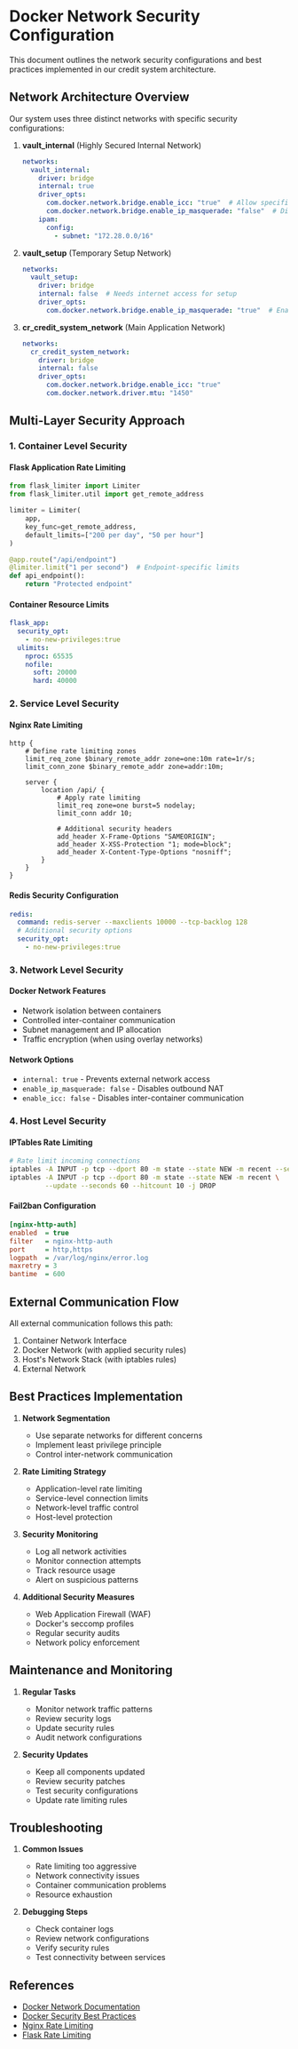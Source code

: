 # Docker Network Security Configuration

This document outlines the network security configurations and best practices implemented in our credit system architecture.

## Network Architecture Overview

Our system uses three distinct networks with specific security configurations:

1. **vault_internal** (Highly Secured Internal Network)
   ```yaml
   networks:
     vault_internal:
       driver: bridge
       internal: true
       driver_opts:
         com.docker.network.bridge.enable_icc: "true"  # Allow specific inter-container communication
         com.docker.network.bridge.enable_ip_masquerade: "false"  # Disable outbound NAT
       ipam:
         config:
           - subnet: "172.28.0.0/16"
   ```

2. **vault_setup** (Temporary Setup Network)
   ```yaml
   networks:
     vault_setup:
       driver: bridge
       internal: false  # Needs internet access for setup
       driver_opts:
         com.docker.network.bridge.enable_ip_masquerade: "true"  # Enable NAT for internet access
   ```

3. **cr_credit_system_network** (Main Application Network)
   ```yaml
   networks:
     cr_credit_system_network:
       driver: bridge
       internal: false
       driver_opts:
         com.docker.network.bridge.enable_icc: "true"
         com.docker.network.driver.mtu: "1450"
   ```

## Multi-Layer Security Approach

### 1. Container Level Security

#### Flask Application Rate Limiting
```python
from flask_limiter import Limiter
from flask_limiter.util import get_remote_address

limiter = Limiter(
    app,
    key_func=get_remote_address,
    default_limits=["200 per day", "50 per hour"]
)

@app.route("/api/endpoint")
@limiter.limit("1 per second")  # Endpoint-specific limits
def api_endpoint():
    return "Protected endpoint"
```

#### Container Resource Limits
```yaml
flask_app:
  security_opt:
    - no-new-privileges:true
  ulimits:
    nproc: 65535
    nofile:
      soft: 20000
      hard: 40000
```

### 2. Service Level Security

#### Nginx Rate Limiting
```nginx
http {
    # Define rate limiting zones
    limit_req_zone $binary_remote_addr zone=one:10m rate=1r/s;
    limit_conn_zone $binary_remote_addr zone=addr:10m;

    server {
        location /api/ {
            # Apply rate limiting
            limit_req zone=one burst=5 nodelay;
            limit_conn addr 10;
            
            # Additional security headers
            add_header X-Frame-Options "SAMEORIGIN";
            add_header X-XSS-Protection "1; mode=block";
            add_header X-Content-Type-Options "nosniff";
        }
    }
}
```

#### Redis Security Configuration
```yaml
redis:
  command: redis-server --maxclients 10000 --tcp-backlog 128
  # Additional security options
  security_opt:
    - no-new-privileges:true
```

### 3. Network Level Security

#### Docker Network Features
- Network isolation between containers
- Controlled inter-container communication
- Subnet management and IP allocation
- Traffic encryption (when using overlay networks)

#### Network Options
- `internal: true` - Prevents external network access
- `enable_ip_masquerade: false` - Disables outbound NAT
- `enable_icc: false` - Disables inter-container communication

### 4. Host Level Security

#### IPTables Rate Limiting
```bash
# Rate limit incoming connections
iptables -A INPUT -p tcp --dport 80 -m state --state NEW -m recent --set
iptables -A INPUT -p tcp --dport 80 -m state --state NEW -m recent \
         --update --seconds 60 --hitcount 10 -j DROP
```

#### Fail2ban Configuration
```ini
[nginx-http-auth]
enabled  = true
filter   = nginx-http-auth
port     = http,https
logpath  = /var/log/nginx/error.log
maxretry = 3
bantime  = 600
```

## External Communication Flow

All external communication follows this path:
1. Container Network Interface
2. Docker Network (with applied security rules)
3. Host's Network Stack (with iptables rules)
4. External Network

## Best Practices Implementation

1. **Network Segmentation**
   - Use separate networks for different concerns
   - Implement least privilege principle
   - Control inter-network communication

2. **Rate Limiting Strategy**
   - Application-level rate limiting
   - Service-level connection limits
   - Network-level traffic control
   - Host-level protection

3. **Security Monitoring**
   - Log all network activities
   - Monitor connection attempts
   - Track resource usage
   - Alert on suspicious patterns

4. **Additional Security Measures**
   - Web Application Firewall (WAF)
   - Docker's seccomp profiles
   - Regular security audits
   - Network policy enforcement

## Maintenance and Monitoring

1. **Regular Tasks**
   - Monitor network traffic patterns
   - Review security logs
   - Update security rules
   - Audit network configurations

2. **Security Updates**
   - Keep all components updated
   - Review security patches
   - Test security configurations
   - Update rate limiting rules

## Troubleshooting

1. **Common Issues**
   - Rate limiting too aggressive
   - Network connectivity issues
   - Container communication problems
   - Resource exhaustion

2. **Debugging Steps**
   - Check container logs
   - Review network configurations
   - Verify security rules
   - Test connectivity between services

## References

- [Docker Network Documentation](https://docs.docker.com/network/)
- [Docker Security Best Practices](https://docs.docker.com/engine/security/)
- [Nginx Rate Limiting](https://www.nginx.com/blog/rate-limiting-nginx/)
- [Flask Rate Limiting](https://flask-limiter.readthedocs.io/) 